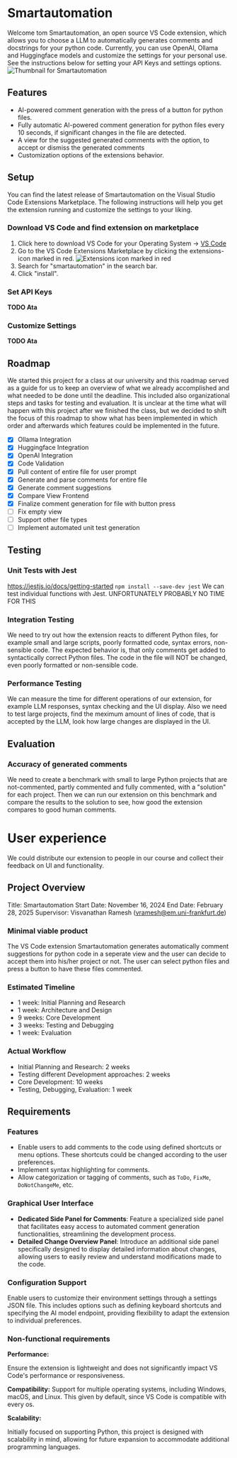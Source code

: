 # Smartautomation

Welcome tom Smartautomation, an open source VS Code extension, which allows you to choose a LLM to automatically generates comments and docstrings for your python code. Currently, you can use OpenAI, Ollama and Huggingface models and customize the settings for your personal use. See the instructions below for setting your API Keys and settings options.
![Thumbnail for Smartautomation](TODO)

## Features

- AI-powered comment generation with the press of a button for python files.
- Fully automatic AI-powered comment generation for python files every 10 seconds, if significant changes in the file are detected.
- A view for the suggested generated comments with the option, to accept or dismiss the generated comments
- Customization options of the extensions behavior.

## Setup

You can find the latest release of Smartautomation on the Visual Studio Code Extensions Marketplace. The following instructions will help you get the extension running and customize the settings to your liking.

### Download VS Code and find extension on marketplace

1. Click here to download VS Code for your Operating System -> [VS Code](https://code.visualstudio.com/download)
2. Go to the VS Code Extensions Marketplace by clicking the extensions-icon marked in red. ![Extensions icon marked in red]()
3. Search for "smartautomation" in the search bar.
4. Click "install".

### Set API Keys

**TODO Ata**

### Customize Settings

**TODO Ata**

## Roadmap
We started this project for a class at our university and this roadmap served as a guide for us to keep an overview of what we already accomplished and what needed to be done until the deadline. This included also organizational steps and tasks for testing and evaluation. It is unclear at the time what will happen with this project after we finished the class, but we decided to shift the focus of this roadmap to show what has been implemented in which order and afterwards which features could be implemented in the future.

- [x] Ollama Integration
- [x] Huggingface Integration
- [x] OpenAI Integration
- [x] Code Validation
- [x] Pull content of entire file for user prompt
- [x] Generate and parse comments for entire file
- [x] Generate comment suggestions
- [x] Compare View Frontend
- [x] Finalize comment generation for file with button press
- [ ] Fix empty view
- [ ] Support other file types
- [ ] Implement automated unit test generation

## Testing
### Unit Tests with Jest
https://jestjs.io/docs/getting-started
```npm install --save-dev jest```
We can test individual functions with Jest.
UNFORTUNATELY PROBABLY NO TIME FOR THIS

### Integration Testing
We need to try out how the extension reacts to different Python files, for example small and large scripts, poorly formatted code, syntax errors, non-sensible code.
The expected behavior is, that only comments get added to syntactically correct Python files. The code in the file will NOT be changed, even poorly formatted or non-sensible code.

### Performance Testing
We can measure the time for different operations of our extension, for example LLM responses, syntax checking and the UI display.
Also we need to test large projects, find the meximum amount of lines of code, that is accepted by the LLM, look how large changes are displayed in the UI.

## Evaluation
### Accuracy of generated comments
We need to create a benchmark with small to large Python projects that are not-commented, partly commented and fully commented, with a "solution" for each project.
Then we can run our extension on this benchmark and compare the results to the solution to see, how good the extension compares to good human comments.

# User experience
We could distribute our extension to people in our course and collect their feedback on UI and functionality.

## Project Overview
Title: Smartautomation
Start Date: November 16, 2024
End Date: February 28, 2025
Supervisor: Visvanathan Ramesh (vramesh@em.uni-frankfurt.de)

### Minimal viable product
The VS Code extension Smartautomation generates automatically comment suggestions for python code in a seperate view and the user can decide to accept them into his/her project or not. The user can select python files and press a button to have these files commented.

### Estimated Timeline
- 1 week: Initial Planning and Research
- 1 week: Architecture and Design
- 9 weeks: Core Development
- 3 weeks: Testing and Debugging
- 1 week: Evaluation

### Actual Workflow
- Initial Planning and Research: 2 weeks
- Testing different Development approaches: 2 weeks
- Core Development: 10 weeks
- Testing, Debugging, Evaluation: 1 week

## Requirements

### Features

- Enable users to add comments to the code using defined shortcuts or menu options. These shortcuts could be changed according to the user preferences.
- Implement syntax highlighting for comments.
- Allow categorization or tagging of comments, such as `ToDo`, `FixMe`, `DoNotChangeMe`, etc.

### Graphical User Interface

- **Dedicated Side Panel for Comments**: Feature a specialized side panel that facilitates easy access to automated comment generation functionalities, streamlining the development process.
- **Detailed Change Overview Panel**: Introduce an additional side panel specifically designed to display detailed information about changes, allowing users to easily review and understand modifications made to the code.

### **Configuration Support**

Enable users to customize their environment settings through a settings JSON file. This includes options such as defining keyboard shortcuts and specifying the AI model endpoint, providing flexibility to adapt the extension to individual preferences.

### Non-functional requirements

**Performance:**

Ensure the extension is lightweight and does not significantly impact VS Code's performance or responsiveness.

**Compatibility:**
Support for multiple operating systems, including Windows, macOS, and Linux. This given by default, since VS Code is compatible with every os.

**Scalability:**

Initially focused on supporting Python, this project is designed with scalability in mind, allowing for future expansion to accommodate additional programming languages.
